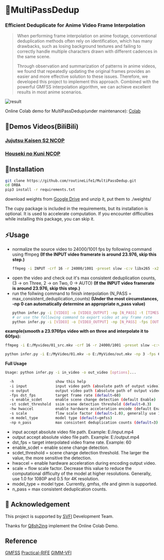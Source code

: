 # 📖MultiPassDedup

### Efficient Deduplicate for Anime Video Frame Interpolation
> When performing frame interpolation on anime footage, conventional deduplication methods often rely on  identification, which has many drawbacks, such as losing background textures and failing to correctly handle multiple characters drawn with different cadences in the same scene.
> 
> Through observation and summarization of patterns in anime videos, we found that repeatedly updating the original frames provides an easier and more effective solution to these issues.
Therefore, we developed this project to implement this approach. Combined with the powerful GMFSS interpolation algorithm, we can achieve excellent results in most anime scenarios.

![result](assert/result.gif)

Online Colab demo for MultiPassDedup(under maintenance): [Colab](https://github.com/Q8sh2ing/AFI-ForwardDeduplicate-Colab/blob/main/forward_dedup_Colab.ipynb)

## 👀Demos Videos(BiliBili)
### [Jujutsu Kaisen S2 NCOP](https://www.bilibili.com/video/BV16W421N7s5/?share_source=copy_web&vd_source=8a8926eb0f1d5f0f1cab7529c8f51282)
### [Houseki no Kuni NCOP](https://www.bilibili.com/video/BV1py4y1A7qj/?share_source=copy_web&vd_source=8a8926eb0f1d5f0f1cab7529c8f51282)

## 🔧Installation
```bash
git clone https://github.com/routineLife1/MultiPassDedup.git
cd DRBA
pip3 install -r requirements.txt
```
download weights from [Google Drive](https://drive.google.com/file/d/1_PjZCKso1Gpiw4V68wL1CL5kNIAmsqog/view?usp=sharing) and unzip it, put them to ./weights/


The cupy package is included in the requirements, but its installation is optional. It is used to accelerate computation. If you encounter difficulties while installing this package, you can skip it.


## ⚡Usage 
- normalize the source video to 24000/1001 fps by following command using ffmpeg **(If the INPUT video framerate is around 23.976, skip this step.)**
  ```bash
  ffmpeg -i INPUT -crf 16 -r 24000/1001 -preset slow -c:v libx265 -x265-params profile=main10 -c:a copy OUTPUT
  ```
- open the video and check out it's max consistent deduplication counts, (3 -> on Three, 2 -> on Two, 0 -> AUTO) **(If the INPUT video framerate is around 23.976, skip this step.)**
- run the follwing command to finish interpolation
  (N_PASS = max_consistent_deduplication_counts) **(Under the most circumstances, -np 0 can automatically determine an appropriate n_pass value)**
  ```bash
  python infer.py -i [VIDEO] -o [VIDEO_OUTPUT] -np [N_PASS] -t [TIMES] -m [MODEL_TYPE] -s -st 0.3 -scale [SCALE]
  # or use the following command to export video at any frame rate
  python infer.py -i [VIDEO] -o [VIDEO_OUTPUT] -np [N_PASS] -fps [OUTPUT_FPS] -m [MODEL_TYPE] -s -st 0.3 -scale [SCALE]
  ```
  
 **example(smooth a 23.976fps video with on three and interpolate it to 60fps):**

  ```bash
  ffmpeg -i E:/Myvideo/01_src.mkv -crf 16 -r 24000/1001 -preset slow -c:v libx265 -x265-params profile=main10 -c:a copy E:/Myvideo/01.mkv

  python infer.py -i E:/MyVideo/01.mkv -o E:/MyVideo/out.mkv -np 3 -fps 60 -m gmfss -s -st 0.3 -scale 1.0
  ```

**Full Usage**
```bash
Usage: python infer.py -i in_video -o out_video [options]...
       
  -h                   show this help
  -i input             input video path (absolute path of output video)
  -o output            output video path (absolute path of output video)
  -fps dst_fps         target frame rate (default=60)
  -s enable_scdet      enable scene change detection (default Enable)
  -st scdet_threshold  ssim scene detection threshold (default=0.3)
  -hw hwaccel          enable hardware acceleration encode (default Enable) (require nvidia graph card)
  -s scale             flow scale factor (default=1.0), generally use 1.0 with 1080P and 0.5 with 4K resolution
  -m model_type        model type (default=gmfss)
  -np n_pass           max consistent deduplication counts (default=3)
```

- input accept absolute video file path. Example: E:/input.mp4
- output accept absolute video file path. Example: E:/output.mp4
- dst_fps = target interpolated video frame rate. Example: 60
- enable_scdet = enable scene change detection.
- scdet_threshold = scene change detection threshold. The larger the value, the more sensitive the detection.
- hwaccel = enable hardware acceleration during encoding output video.
- scale = flow scale factor. Decrease this value to reduce the computational difficulty of the model at higher resolutions. Generally, use 1.0 for 1080P and 0.5 for 4K resolution.
- model_type = model type. Currently, gmfss, rife and gimm is supported.
- n_pass = max consistent deduplication counts.

## 🤗 Acknowledgement
This project is supported by [SVFI](https://doc.svfi.group/) Development Team.

Thanks for [Q8sh2ing](https://github.com/Q8sh2ing) implement the Online Colab Demo.

## Reference
[GMFSS](https://github.com/98mxr/GMFSS_Fortuna) [Practical-RIFE](https://github.com/hzwer/Practical-RIFE) [GIMM-VFI](https://github.com/GSeanCDAT/GIMM-VFI)
